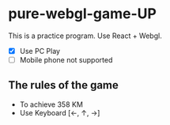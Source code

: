 # pure-webgl-game-UP

This is a practice program. Use React + Webgl.

-   [x] Use PC Play
-   [ ] Mobile phone not supported

## The rules of the game

-   To achieve 358 KM
-   Use Keyboard [←, ↑, →]
